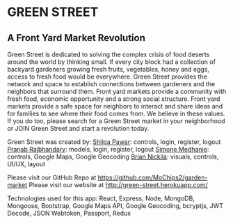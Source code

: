# GREEN STREET
## A Front Yard Market Revolution

Green Street is dedicated to solving the complex crisis of food deserts around the world by thinking small. If every city block had a collection of backyard gardeners growing fresh fruits, vegetables, honey and eggs, access to fresh food would be everywhere. Green Street provides the network and space to establish connections between gardeners and the neighbors that surround them. Front yard markets provide a community with fresh food, economic opportunity and a strong social structure. Front yard markets provide a safe space for neighbors to interact and share ideas and for families to see where their food comes from. We believe in these values. If you do too, please search for a Green Street market in your neighborhood or JOIN Green Street and start a revolution today.

Green Street was created by:
<a href="https://github.com/shilpipawar">Shilpa Pawar</a>: controls, login, register, logout
<a href="https://github.com/prajbhandary">Pranab Rajbhandary</a>: models, login, register, logout
<a href="https://github.com/MoChips2">Simone Medhanie</a>: controls, Google Maps, Google Geocoding
<a href="htps://github.com/nickila">Brian Nickila</a>: visuals, controls, UI/UX, layout

Please visit our GitHub Repo at https://github.com/MoChips2/garden-market
Please visit our website at http://green-street.herokuapp.com/

Technologies used for this app:
React, Express, Node, MongoDB, Mongoose, Bootstrap, Google Maps API, Google Geocoding, bcryptjs, JWT Decode, JSON Webtoken, Passport, Redux
